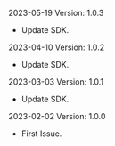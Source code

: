 2023-05-19 Version: 1.0.3
- Update SDK.

2023-04-10 Version: 1.0.2
- Update SDK.

2023-03-03 Version: 1.0.1
- Update SDK.

2023-02-02 Version: 1.0.0
- First Issue.

